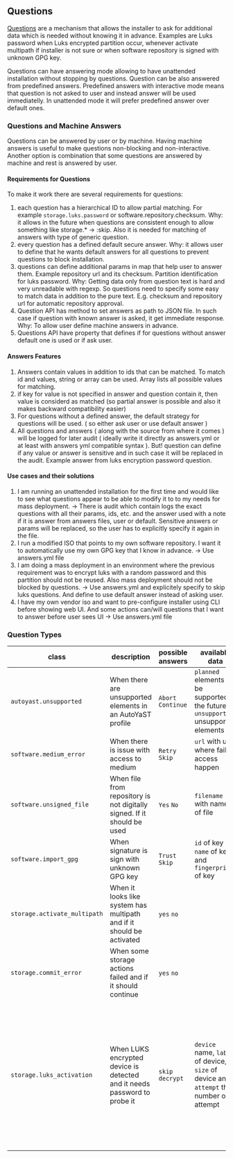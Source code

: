 ## Questions

[Questions][] are a mechanism that allows the installer to ask for additional data which is needed without knowing it in advance.
Examples are Luks password when Luks encrypted partition occur, whenever activate multipath if installer is not sure
or when software repository is signed with unknown GPG key.

Questions can have answering mode allowing to have unattended installation without stopping by questions. Question can be
also answered from predefined answers. Predefined answers with interactive mode means that question is not asked to user
and instead answer will be used immediatelly. In unattended mode it will prefer predefined answer over default ones.

[Questions]: https://opensuse.github.io/agama/dbus/ref-org.opensuse.Agama.Questions1.html

### Questions and Machine Answers

Questions can be answered by user or by machine. Having machine answers is useful to make questions
non-blocking and non-interactive. Another option is combination that some questions are answered by machine and rest
is answered by user.

#### Requirements for Questions

To make it work there are several requirements for questions:

1. each question has a hierarchical ID to allow partial matching. For example `storage.luks.password` or
software.repository.checksum. Why: it allows in the future when questions are consistent enough to allow something like
storage.* -> :skip. Also it is needed for matching of answers with type of generic question.
2. every question has a defined default secure answer. Why: it allows user to define that he wants default answers for all questions
   to prevent questions to block installation.
3. questions can define additional params in map that help user to answer them. Example repository url and its checksum.
   Partition identification for luks password. Why: Getting data only from question text is hard and very unreadable with regexp.
   So questions need to specify some easy to match data in addition to the pure text.
   E.g. checksum and repository url for automatic repository approval.
4. Question API has method to set answers as path to JSON file. In such case if question
   with known answer is asked, it get immediate response.
   Why: To allow user define machine answers in advance.
5. Questions API have property that defines if for questions without answer default one is used or if ask user.

#### Answers Features

1. Answers contain values in addition to ids that can be matched. To match
id and values, string or array can be used. Array lists all possible values for matching.
2. if key for value is not specified in answer and question contain it, then value is considerd as matched (so partial answer is possible and also it makes backward compatibility easier)
3. For questions without a defined answer, the default strategy for questions will be used. ( so either ask user or use default answer )
4. All questions and answers ( along with the source from where it comes )
   will be logged for later audit ( ideally write it directly as answers.yml or at least with answers yml compatible syntax ). But! question can define if any value or answer is sensitive and in such case
   it will be replaced in the audit. Example answer from luks encryption password question.


#### Use cases and their solutions

1. I am running an unattended installation for the first time and would like to see what questions appear to be able to modify it to
to my needs for mass deployment. -> There is audit which contain logs the exact questions
with all their params, ids, etc. and the answer used with a note if it is answer from answers files, user or default.
Sensitive answers or params will be replaced, so the user has to explicitly specify it again in the file.
2. I run a modified ISO that points to my own software repository. I want it to automatically use my own
  GPG key that I know in advance. -> Use answers.yml file
3. I am doing a mass deployment in an environment where the previous requirement was to encrypt luks with a random password
   and this partition should not be reused. Also mass deployment should not be blocked by questions. -> Use answers.yml and explicitely specify to skip luks questions. And define to use
   default answer instead of asking user.
4. I have my own vendor iso and want to pre-configure installer using CLI before showing web UI. And some actions can/will
   questions that I want to answer before user sees UI -> Use answers.yml file

### Question Types

| class  | description  | possible answers  | available data  | notes  |
|---     |---           |---                |---              |---     |
| `autoyast.unsupported` | When there are unsupported elements in an AutoYaST profile | `Abort` `Continue` | `planned` elements to be supported in the future, `unsupported` unsupported elements | |
| `software.medium_error` | When there is issue with access to medium  | `Retry` `Skip`  | `url` with url where failed access happen  |   |
| `software.unsigned_file`  | When file from repository is not digitally signed. If it should be used  | `Yes` `No`  | `filename` with name of file  |   |
| `software.import_gpg`  | When signature is sign with unknown GPG key  | `Trust` `Skip`  | `id` of key `name` of key and `fingerprint` of key |   |
| `storage.activate_multipath` | When it looks like system has multipath and if it should be activated | `yes` `no` |  | Here it is used lower case. It should be unified. |
| `storage.commit_error` | When some storage actions failed and if it should continue | `yes` `no` |  | Also here it is lowercase |
| `storage.luks_activation` | When LUKS encrypted device is detected and it needs password to probe it | `skip` `decrypt` | `device` name, `label` of device, `size` of device and `attempt` the number of attempt | Answer contain additional field password that has to be filled if answer is `decrypt`. Attempt data can be used to limit passing wrong password. |

